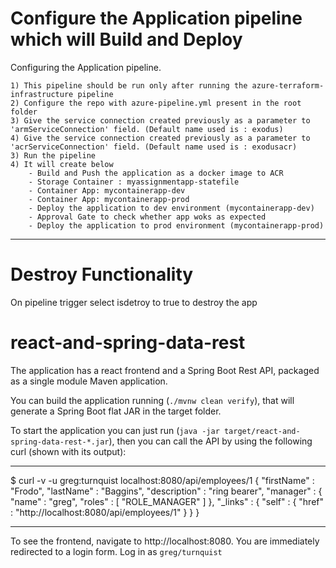 # Configure the Application pipeline which will Build and Deploy
Configuring the Application pipeline.

    1) This pipeline should be run only after running the azure-terraform-infrastructure pipeline
    2) Configure the repo with azure-pipeline.yml present in the root folder
    3) Give the service connection created previously as a parameter to 'armServiceConnection' field. (Default name used is : exodus)
    4) Give the service connection created previously as a parameter to 'acrServiceConnection' field. (Default name used is : exodusacr)
    3) Run the pipeline
    4) It will create below
        - Build and Push the application as a docker image to ACR
        - Storage Container : myassignmentapp-statefile
        - Container App: mycontainerapp-dev
        - Container App: mycontainerapp-prod
        - Deploy the application to dev environment (mycontainerapp-dev)
        - Approval Gate to check whether app woks as expected
        - Deploy the application to prod environment (mycontainerapp-prod)

---
# Destroy Functionality

On pipeline trigger select isdetroy to true to destroy the app

# react-and-spring-data-rest

The application has a react frontend and a Spring Boot Rest API, packaged as a single module Maven application.

You can build the application running (`./mvnw clean verify`), that will generate a Spring Boot flat JAR in the target folder.

To start the application you can just run (`java -jar target/react-and-spring-data-rest-*.jar`), then you can call the API by using the following curl (shown with its output):

---

\$ curl -v -u greg:turnquist localhost:8080/api/employees/1
{
"firstName" : "Frodo",
"lastName" : "Baggins",
"description" : "ring bearer",
"manager" : {
"name" : "greg",
"roles" : [ "ROLE_MANAGER" ]
},
"\_links" : {
"self" : {
"href" : "http://localhost:8080/api/employees/1"
}
}
}

---

To see the frontend, navigate to http://localhost:8080. You are immediately redirected to a login form. Log in as `greg/turnquist`



